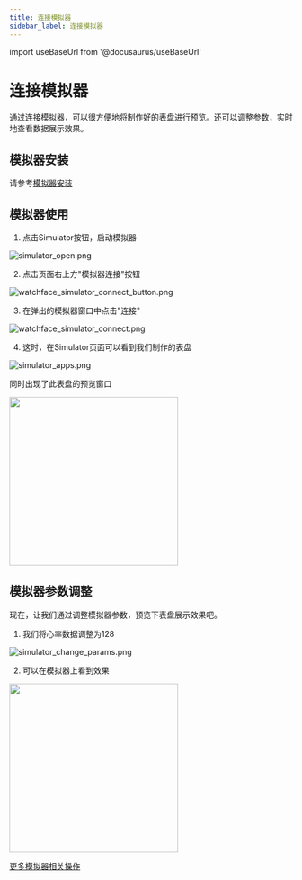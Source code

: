 ```yaml
---
title: 连接模拟器
sidebar_label: 连接模拟器
---
```


import useBaseUrl from '@docusaurus/useBaseUrl'

# 连接模拟器
通过连接模拟器，可以很方便地将制作好的表盘进行预览。还可以调整参数，实时地查看数据展示效果。

## 模拟器安装
请参考[模拟器安装](../../simulator/setup.md)


## 模拟器使用

1. 点击Simulator按钮，启动模拟器

![simulator_open.png](/img/zh-cn/docs/watchface/lesson/simulator_open.png)

2. 点击页面右上方"模拟器连接"按钮

![watchface_simulator_connect_button.png](/img/zh-cn/docs/watchface/lesson/watchface_simulator_connect_button.png)

3. 在弹出的模拟器窗口中点击"连接"

![watchface_simulator_connect.png](/img/zh-cn/docs/watchface/lesson/watchface_simulator_connect.png)

4. 这时，在Simulator页面可以看到我们制作的表盘

![simulator_apps.png](/img/zh-cn/docs/watchface/lesson/simulator_apps.png)

同时出现了此表盘的预览窗口

<p>
  <img src={useBaseUrl('/img/zh-cn/docs/watchface/lesson/simulator_preview.png')} width="300" />
</p>

## 模拟器参数调整 

现在，让我们通过调整模拟器参数，预览下表盘展示效果吧。

1. 我们将心率数据调整为128

![simulator_change_params.png](/img/zh-cn/docs/watchface/lesson/simulator_change_params.png)

2. 可以在模拟器上看到效果

<p>
  <img src={useBaseUrl('/img/zh-cn/docs/watchface/lesson/simulator_change_preview.png')} width="300" />
</p>

[更多模拟器相关操作](../../simulator/index.md)
